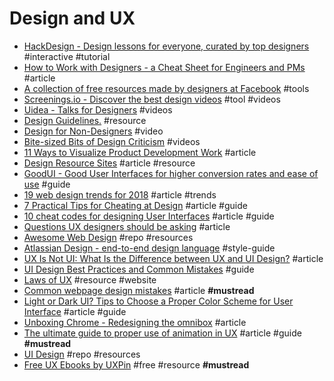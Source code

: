 # Design and UX

- [HackDesign - Design lessons for everyone, curated by top designers](https://hackdesign.org) #interactive #tutorial
- [How to Work with Designers - a Cheat Sheet for Engineers and PMs](https://medium.com/the-year-of-the-looking-glass/how-to-work-with-designers-6c975dede146) #article
- [A collection of free resources made by designers at Facebook](http://facebook.github.io/design) #tools
- [Screenings.io - Discover the best design videos](http://screenings.io) #tool #videos
- [Uidea - Talks for Designers](https://uideo.net) #videos
- [Design Guidelines.](http://designguidelines.co/) #resource
- [Design for Non-Designers](https://www.youtube.com/watch?v=ZbrzdMaumNk) #video
- [Bite-sized Bits of Design Criticism](https://www.subtraction.com/2017/08/10/bite-sized-bits-of-design-criticism) #videos
- [11 Ways to Visualize Product Development Work](https://hackernoon.com/11-ways-i-visualize-product-development-work-f32aee3fcbf7) #article
- [Design Resource Sites](https://css-tricks.com/design-resource-sites) #article #resource
- [GoodUI - Good User Interfaces for higher conversion rates and ease of use](https://goodui.org/) #guide
- [19 web design trends for 2018](https://webflow.com/blog/19-web-design-trends-for-2018) #article #trends
- [7 Practical Tips for Cheating at Design](https://medium.com/refactoring-ui/7-practical-tips-for-cheating-at-design-40c736799886) #article #guide
- [10 cheat codes for designing User Interfaces](https://medium.com/sketch-app-sources/design-cheatsheet-274384775da9) #article #guide
- [Questions UX designers should be asking](https://uxdesign.cc/questions-ux-designers-should-be-asking-bc9a6ba87a34) #article
- [Awesome Web Design](https://github.com/nicolesaidy/awesome-web-design) #repo #resources
- [Atlassian Design - end-to-end design language](https://atlassian.design/) #style-guide 
- [UX Is Not UI: What Is the Difference between UX and UI Design?](https://codeburst.io/ux-is-not-ui-what-is-the-difference-between-ux-and-ui-design-4c330c5002e3) #article
- [UI Design Best Practices and Common Mistakes](https://www.toptal.com/designers/ui/most-common-ui-design-mistakes) #guide
- [Laws of UX](https://lawsofux.com) #resource #website
- [Common webpage design mistakes](https://uxplanet.org/common-webpage-design-mistakes-59eed9831bd7) #article **#mustread**
- [Light or Dark UI? Tips to Choose a Proper Color Scheme for User Interface](https://uxplanet.org/light-or-dark-ui-tips-to-choose-a-proper-color-scheme-for-user-interface-9a12004bb79e) #article #guide
- [Unboxing Chrome - Redesigning the omnibox](https://medium.com/@san_toki/unboxing-chrome-f6af7b8161a2) #article
- [The ultimate guide to proper use of animation in UX](https://uxdesign.cc/the-ultimate-guide-to-proper-use-of-animation-in-ux-10bd98614fa9) #article #guide **#mustread**
- [UI Design](https://github.com/tipoqueno/UI-Design) #repo #resources
- [Free UX Ebooks by UXPin](https://www.uxpin.com/studio/ebooks) #free #resource **#mustread**
